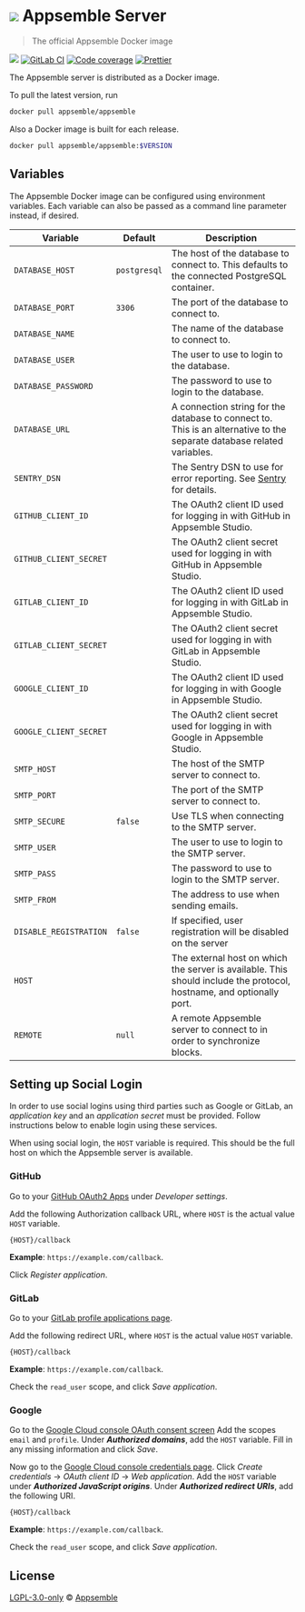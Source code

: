 # ![](https://gitlab.com/appsemble/appsemble/-/raw/0.20.20/config/assets/logo.svg) Appsemble Server

> The official Appsemble Docker image

[![](https://img.shields.io/docker/v/appsemble/appsemble)](https://hub.docker.com/r/appsemble/appsemble)
[![GitLab CI](https://gitlab.com/appsemble/appsemble/badges/0.20.20/pipeline.svg)](https://gitlab.com/appsemble/appsemble/-/releases/0.20.20)
[![Code coverage](https://codecov.io/gl/appsemble/appsemble/branch/0.20.20/graph/badge.svg)](https://codecov.io/gl/appsemble/appsemble)
[![Prettier](https://img.shields.io/badge/code_style-prettier-ff69b4.svg)](https://prettier.io)

The Appsemble server is distributed as a Docker image.

To pull the latest version, run

```sh
docker pull appsemble/appsemble
```

Also a Docker image is built for each release.

```sh
docker pull appsemble/appsemble:$VERSION
```

## Variables

The Appsemble Docker image can be configured using environment variables. Each variable can also be
passed as a command line parameter instead, if desired.

| Variable               | Default      | Description                                                                                                            |
| ---------------------- | ------------ | ---------------------------------------------------------------------------------------------------------------------- |
| `DATABASE_HOST`        | `postgresql` | The host of the database to connect to. This defaults to the connected PostgreSQL container.                           |
| `DATABASE_PORT`        | `3306`       | The port of the database to connect to.                                                                                |
| `DATABASE_NAME`        |              | The name of the database to connect to.                                                                                |
| `DATABASE_USER`        |              | The user to use to login to the database.                                                                              |
| `DATABASE_PASSWORD`    |              | The password to use to login to the database.                                                                          |
| `DATABASE_URL`         |              | A connection string for the database to connect to. This is an alternative to the separate database related variables. |
| `SENTRY_DSN`           |              | The Sentry DSN to use for error reporting. See [Sentry](https://sentry.io) for details.                                |
| `GITHUB_CLIENT_ID`     |              | The OAuth2 client ID used for logging in with GitHub in Appsemble Studio.                                              |
| `GITHUB_CLIENT_SECRET` |              | The OAuth2 client secret used for logging in with GitHub in Appsemble Studio.                                          |
| `GITLAB_CLIENT_ID`     |              | The OAuth2 client ID used for logging in with GitLab in Appsemble Studio.                                              |
| `GITLAB_CLIENT_SECRET` |              | The OAuth2 client secret used for logging in with GitLab in Appsemble Studio.                                          |
| `GOOGLE_CLIENT_ID`     |              | The OAuth2 client ID used for logging in with Google in Appsemble Studio.                                              |
| `GOOGLE_CLIENT_SECRET` |              | The OAuth2 client secret used for logging in with Google in Appsemble Studio.                                          |
| `SMTP_HOST`            |              | The host of the SMTP server to connect to.                                                                             |
| `SMTP_PORT`            |              | The port of the SMTP server to connect to.                                                                             |
| `SMTP_SECURE`          | `false`      | Use TLS when connecting to the SMTP server.                                                                            |
| `SMTP_USER`            |              | The user to use to login to the SMTP server.                                                                           |
| `SMTP_PASS`            |              | The password to use to login to the SMTP server.                                                                       |
| `SMTP_FROM`            |              | The address to use when sending emails.                                                                                |
| `DISABLE_REGISTRATION` | `false`      | If specified, user registration will be disabled on the server                                                         |
| `HOST`                 |              | The external host on which the server is available. This should include the protocol, hostname, and optionally port.   |
| `REMOTE`               | `null`       | A remote Appsemble server to connect to in order to synchronize blocks.                                                |

## Setting up Social Login

In order to use social logins using third parties such as Google or GitLab, an _application key_ and
an _application secret_ must be provided. Follow instructions below to enable login using these
services.

When using social login, the `HOST` variable is required. This should be the full host on which the
Appsemble server is available.

### GitHub

Go to your [GitHub OAuth2 Apps](https://github.com/settings/developers) under _Developer settings_.

Add the following Authorization callback URL, where `HOST` is the actual value `HOST` variable.

```
{HOST}/callback
```

**Example**: `https://example.com/callback`.

Click _Register application_.

### GitLab

Go to your [GitLab profile applications page](https://gitlab.com/profile/applications).

Add the following redirect URL, where `HOST` is the actual value `HOST` variable.

```
{HOST}/callback
```

**Example**: `https://example.com/callback`.

Check the `read_user` scope, and click _Save application_.

### Google

Go to the
[Google Cloud console OAuth consent screen](https://console.cloud.google.com/apis/credentials/consent)
Add the scopes `email` and `profile`. Under **_Authorized domains_**, add the `HOST` variable. Fill
in any missing information and click _Save_.

Now go to the
[Google Cloud console credentials page](https://console.cloud.google.com/apis/credentials). Click
_Create credentials_ → _OAuth client ID_ → _Web application_. Add the `HOST` variable under
**_Authorized JavaScript origins_**. Under **_Authorized redirect URIs_**, add the following URI.

```
{HOST}/callback
```

**Example**: `https://example.com/callback`.

Check the `read_user` scope, and click _Save application_.

## License

[LGPL-3.0-only](https://gitlab.com/appsemble/appsemble/-/blob/0.20.20/LICENSE.md) ©
[Appsemble](https://appsemble.com)
